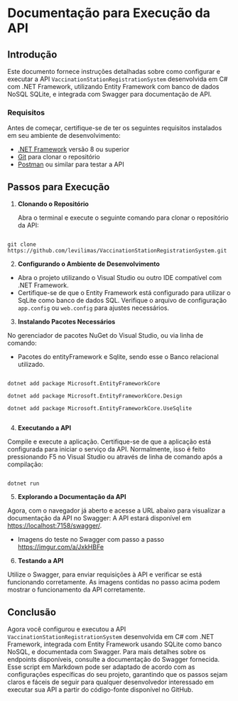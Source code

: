 # Documentação para Execução da API

## Introdução

Este documento fornece instruções detalhadas sobre como configurar e executar a API `VaccinationStationRegistrationSystem` desenvolvida em C# com .NET Framework, utilizando Entity Framework com banco de dados NoSQL SQLite, e integrada com Swagger para documentação de API.

### Requisitos

Antes de começar, certifique-se de ter os seguintes requisitos instalados em seu ambiente de desenvolvimento:

- [.NET Framework](https://dotnet.microsoft.com/download/dotnet-framework) versão 8 ou superior
- [Git](https://git-scm.com/) para clonar o repositório
- [Postman](https://www.postman.com/) ou similar para testar a API

## Passos para Execução

1. **Clonando o Repositório**

   Abra o terminal e execute o seguinte comando para clonar o repositório da API:

```

git clone https://github.com/levilimas/VaccinationStationRegistrationSystem.git

```

2. **Configurando o Ambiente de Desenvolvimento**

- Abra o projeto utilizando o Visual Studio ou outro IDE compatível com .NET Framework.
- Certifique-se de que o Entity Framework está configurado para utilizar o SqLite como banco de dados SQL. Verifique o arquivo de configuração `app.config` ou `web.config` para ajustes necessários.

3. **Instalando Pacotes Necessários**

No gerenciador de pacotes NuGet do Visual Studio, ou via linha de comando:
- Pacotes do entityFramework e Sqlite, sendo esse o Banco relacional utilizado.

```

dotnet add package Microsoft.EntityFrameworkCore

dotnet add package Microsoft.EntityFrameworkCore.Design

dotnet add package Microsoft.EntityFrameworkCore.UseSqlite


```

4. **Executando a API**

Compile e execute a aplicação. Certifique-se de que a aplicação está configurada para iniciar o serviço da API. Normalmente, isso é feito pressionando F5 no Visual Studio ou através de linha de comando após a compilação:

```

dotnet run

```

5. **Explorando a Documentação da API**

Agora, com o navegador já aberto e acesse a URL abaixo para visualizar a documentação da API no Swagger:
A API estará disponível em <https://localhost:7158/swagger/>.

- Imagens do teste no Swagger com passo a passo <https://imgur.com/a/JxkHBFe>

6. **Testando a API**

Utilize o Swagger, para enviar requisições à API e verificar se está funcionando corretamente.
As imagens contidas no passo acima podem mostrar o funcionamento da API corretamente.

## Conclusão

Agora você configurou e executou a API `VaccinationStationRegistrationSystem` desenvolvida em C# com .NET Framework, integrada com Entity Framework usando SQLite como banco NoSQL, e documentada com Swagger. Para mais detalhes sobre os endpoints disponíveis, consulte a documentação do Swagger fornecida.
Esse script em Markdown pode ser adaptado de acordo com as configurações específicas do seu projeto, garantindo que os passos sejam claros e fáceis de seguir para qualquer desenvolvedor interessado em executar sua API a partir do código-fonte disponível no GitHub.







